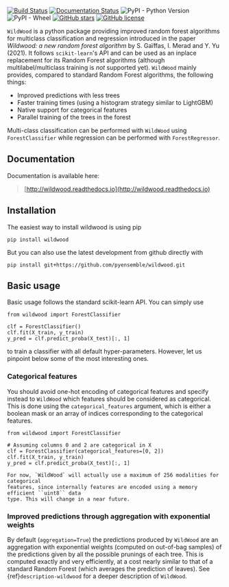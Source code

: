 [![Build Status](https://travis-ci.com/pyensemble/wildwood.svg?branch=master)](https://travis-ci.com/pyensemble/wildwood)
[![Documentation Status](https://readthedocs.org/projects/wildwood/badge/?version=latest)](https://wildwood.readthedocs.io/en/latest/?badge=latest)
![PyPI - Python Version](https://img.shields.io/pypi/pyversions/wildwood)
![PyPI - Wheel](https://img.shields.io/pypi/wheel/wildwood)
[![GitHub stars](https://img.shields.io/github/stars/pyensemble/wildwood)](https://github.com/pyensemble/wildwood/stargazers)
[![GitHub license](https://img.shields.io/github/license/pyensemble/wildwood)](https://github.com/pyensemble/wildwood/blob/master/LICENSE)


`WildWood` is a python package providing improved random forest algorithms for 
multiclass classification and regression introduced in the paper *Wildwood: a new 
random forest algorithm* by S. Gaïffas, I. Merad and Y. Yu (2021).
It follows `scikit-learn`'s API and can be used as an inplace replacement for its 
Random Forest algorithms (although multilabel/multiclass training is *not* supported yet).
`WildWood` mainly provides, compared to standard Random Forest algorithms, the 
following things: 

- Improved predictions with less trees
- Faster training times (using a histogram strategy similar to LightGBM)
- Native support for categorical features
- Parallel training of the trees in the forest 

Multi-class classification can be performed with `WildWood` using `ForestClassifier` 
while regression can be performed with `ForestRegressor`.

## Documentation

Documentation is available here: 

>   [http://wildwood.readthedocs.io](http://wildwood.readthedocs.io)

## Installation

The easiest way to install wildwood is using pip
```{code-block} bash
pip install wildwood
```
But you can also use the latest development from github directly with
```{code-block} bash
pip install git+https://github.com/pyensemble/wildwood.git
```

## Basic usage

Basic usage follows the standard scikit-learn API. You can simply use
```{code-block} python
from wildwood import ForestClassifier

clf = ForestClassifier()
clf.fit(X_train, y_train)
y_pred = clf.predict_proba(X_test)[:, 1]
```
to train a classifier with all default hyper-parameters.
However, let us pinpoint below some of the most interesting ones.

### Categorical features

You should avoid one-hot encoding of categorical features and specify instead to 
`WildWood` which features should be considered as categorical. 
This is done using the `categorical_features` argument, which is either a boolean mask 
or an array of indices corresponding to the categorical features.

```{code-block} python
from wildwood import ForestClassifier

# Assuming columns 0 and 2 are categorical in X
clf = ForestClassifier(categorical_features=[0, 2])
clf.fit(X_train, y_train)
y_pred = clf.predict_proba(X_test)[:, 1]
```

```{warning}
For now, `WildWood` will actually use a maximum of 256 modalities for categorical 
features, since internally features are encoded using a memory efficient ``uint8`` data 
type. This will change in a near future.
```

### Improved predictions through aggregation with exponential weights

By default (`aggregation=True`) the predictions produced by `WildWood` are an 
aggregation with exponential weights (computed on out-of-bag samples) of the predictions
given by all the possible prunings of each tree. This is computed exactly and very 
efficiently, at a cost nearly similar to that of a standard Random Forest (which 
averages the prediction of leaves).
See {ref}`description-wildwood` for a deeper description of `WildWood`.
